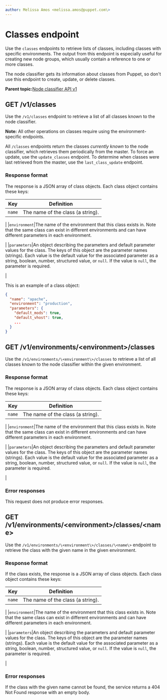 ```yaml
---
author: Melissa Amos <melissa.amos@puppet.com\>
---
```


# Classes endpoint

Use the `classes` endpoints to retrieve lists of classes, including classes with specific environments. The output from this endpoint is especially useful for creating new node groups, which usually contain a reference to one or more classes.

The node classifier gets its information about classes from Puppet, so don't use this endpoint to create, update, or delete classes.

**Parent topic:**[Node classifier API v1](node_classifier_service_api.md)

## GET /v1/classes

Use the `/v1/classes` endpoint to retrieve a list of all classes known to the node classifier.

**Note:** All other operations on classes require using the environment-specific endpoints.

All `/classes` endpoints return the classes *currently known* to the node classifier, which retrieves them periodically from the master. To force an update, use the `update_classes` endpoint. To determine when classes were last retrieved from the master, use the `last_class_update` endpoint.

### Response format

The response is a JSON array of class objects. Each class object contains these keys:

|Key|Definition|
|---|----------|
|`name`|The name of the class \(a string\).

|
|`environment`|The name of the environment that this class exists in. Note that the same class can exist in different environments and can have different parameters in each environment.

|
|`parameters`|An object describing the parameters and default parameter values for the class. The keys of this object are the parameter names \(strings\). Each value is the default value for the associated parameter as a string, boolean, number, structured value, or `null`. If the value is `null`, the parameter is required.

|

This is an example of a class object:

```json
{
  "name": "apache",
  "environment": "production",
  "parameters": {
    "default_mods": true,
    "default_vhost": true,
    ...
  }
}
```

## GET /v1/environments/<environment\>/classes

Use the `/v1/environments/\<environment\>/classes` to retrieve a list of all classes known to the node classifier within the given environment.

### Response format

The response is a JSON array of class objects. Each class object contains these keys:

|Key|Definition|
|---|----------|
|`name`|The name of the class \(a string\).

|
|`environment`|The name of the environment that this class exists in. Note that the same class can exist in different environments and can have different parameters in each environment.

|
|`parameters`|An object describing the parameters and default parameter values for the class. The keys of this object are the parameter names \(strings\). Each value is the default value for the associated parameter as a string, boolean, number, structured value, or `null`. If the value is `null`, the parameter is required.

|

### Error responses

This request does not produce error responses.

## GET /v1/environments/<environment\>/classes/<name\>

Use the `/v1/environments/\<environment\>/classes/\<name\>` endpoint to retrieve the class with the given name in the given environment.

### Response format

If the class exists, the response is a JSON array of class objects. Each class object contains these keys:

|Key|Definition|
|---|----------|
|`name`|The name of the class \(a string\).

|
|`environment`|The name of the environment that this class exists in. Note that the same class can exist in different environments and can have different parameters in each environment.

|
|`parameters`|An object describing the parameters and default parameter values for the class. The keys of this object are the parameter names \(strings\). Each value is the default value for the associated parameter as a string, boolean, number, structured value, or `null`. If the value is `null`, the parameter is required.

|

### Error responses

If the class with the given name cannot be found, the service returns a 404 Not Found response with an empty body.

